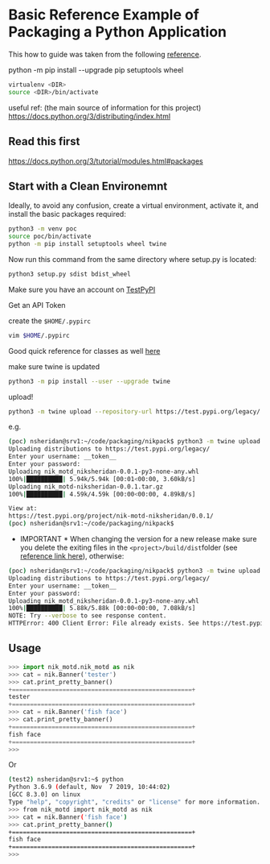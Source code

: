 # Basic Reference Example of Packaging a Python Application

This how to guide was taken from the following [reference](https://packaging.python.org/tutorials/installing-packages/).

python -m pip install --upgrade pip setuptools wheel


```bash
virtualenv <DIR>
source <DIR>/bin/activate
```

useful ref: (the main source of information for this project)
https://docs.python.org/3/distributing/index.html

## Read this first

https://docs.python.org/3/tutorial/modules.html#packages


## Start with a Clean Environemnt

Ideally, to avoid any confusion, create a virtual environment, activate it, and install
the basic packages required:

```bash
python3 -m venv poc
source poc/bin/activate
python -m pip install setuptools wheel twine
```

Now run this command from the same directory where setup.py is located:

```bash
python3 setup.py sdist bdist_wheel
```

Make sure you have an account on [TestPyPI](https://test.pypi.org/)

Get an API Token

create the ```$HOME/.pypirc```

```bash
vim $HOME/.pypirc
```

Good quick reference for classes as well [here](https://en.wikibooks.org/wiki/A_Beginner%27s_Python_Tutorial/Classes)

make sure twine is updated

```bash
python3 -m pip install --user --upgrade twine
```

upload!

```bash
python3 -m twine upload --repository-url https://test.pypi.org/legacy/ dist/*
```

e.g.

```bash
(poc) nsheridan@srv1:~/code/packaging/nikpack$ python3 -m twine upload --repository-url https://test.pypi.org/legacy/ dist/*
Uploading distributions to https://test.pypi.org/legacy/
Enter your username: __token__
Enter your password: 
Uploading nik_motd_niksheridan-0.0.1-py3-none-any.whl
100%|██████████| 5.94k/5.94k [00:01<00:00, 3.60kB/s]
Uploading nik_motd-niksheridan-0.0.1.tar.gz
100%|██████████| 4.59k/4.59k [00:00<00:00, 4.89kB/s]

View at:
https://test.pypi.org/project/nik-motd-niksheridan/0.0.1/
(poc) nsheridan@srv1:~/code/packaging/nikpack$ 
```

* IMPORTANT * When changing the version for a new release make sure you delete the exiting files in the ```<project>/build/dist```folder
(see [reference link here](https://stackoverflow.com/questions/52700692/a-guide-for-updating-packages-on-pypi)), otherwise:

```bash
(poc) nsheridan@srv1:~/code/packaging/nikpack$ python3 -m twine upload --repository-url https://test.pypi.org/legacy/ dist/*
Uploading distributions to https://test.pypi.org/legacy/
Enter your username: __token__
Enter your password: 
Uploading nik_motd_niksheridan-0.0.1-py3-none-any.whl
100%|██████████| 5.88k/5.88k [00:00<00:00, 7.08kB/s]
NOTE: Try --verbose to see response content.
HTTPError: 400 Client Error: File already exists. See https://test.pypi.org/help/#file-name-reuse for url: https://test.pypi.org/legacy/
```


## Usage

```python
>>> import nik_motd.nik_motd as nik
>>> cat = nik.Banner('tester')
>>> cat.print_pretty_banner()
+==================================================+
tester
+==================================================+
>>> cat = nik.Banner('fish face')
>>> cat.print_pretty_banner()
+==================================================+
fish face
+==================================================+
>>>
```

Or

```bash
(test2) nsheridan@srv1:~$ python
Python 3.6.9 (default, Nov  7 2019, 10:44:02) 
[GCC 8.3.0] on linux
Type "help", "copyright", "credits" or "license" for more information.
>>> from nik_motd import nik_motd as nik
>>> cat = nik.Banner('fish face')
>>> cat.print_pretty_banner()
+==================================================+
fish face
+==================================================+
>>> 
```
